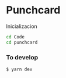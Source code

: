 # Punchcard

Inicializacion

```bash
cd Code
cd punchcard
```

### To develop
```bash
$ yarn dev
```
